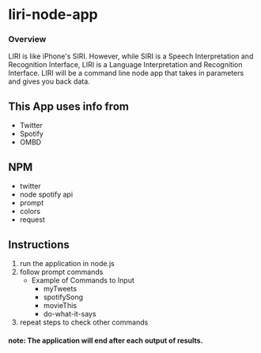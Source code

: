 # liri-node-app
### Overview
LIRI is like iPhone's SIRI. However, while SIRI is a Speech Interpretation and Recognition Interface, LIRI is a Language Interpretation and Recognition Interface. LIRI will be a command line node app that takes in parameters and gives you back data.

## This App uses info from
 * Twitter
 * Spotify
 * OMBD
 
## NPM
* twitter
* node spotify api
* prompt
* colors
* request

## Instructions
1. run the application in node.js
2. follow prompt commands
    * Example of Commands to Input
        * myTweets
        * spotifySong
        * movieThis
        * do-what-it-says
3. repeat steps to check other commands
#### note: The application will end after each output of results.